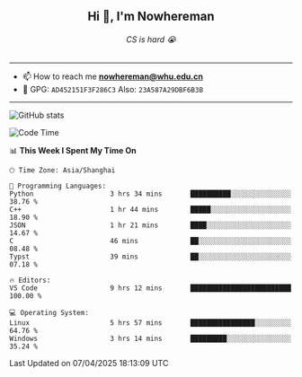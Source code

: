<h2 align="center">Hi 👋, I'm Nowhereman</h2>
<h6 align="center">CS is hard 😭</h6>

---
- 📫 How to reach me **nowhereman@whu.edu.cn**
- 🔑 GPG: `AD452151F3F286C3`  Also: `23A587A29DBF6B3B`

---
![GitHub stats](https://github-readme-stats.vercel.app/api?username=nowherechan&theme=transparent&rank_icon=github&include_all_commits=true&count_private=true)

<!--START_SECTION:waka-->
![Code Time](http://img.shields.io/badge/Code%20Time-797%20hrs%2052%20mins-blue)

📊 **This Week I Spent My Time On** 

```text
🕑︎ Time Zone: Asia/Shanghai

💬 Programming Languages: 
Python                   3 hrs 34 mins       ██████████░░░░░░░░░░░░░░░   38.76 % 
C++                      1 hr 44 mins        █████░░░░░░░░░░░░░░░░░░░░   18.90 % 
JSON                     1 hr 21 mins        ████░░░░░░░░░░░░░░░░░░░░░   14.67 % 
C                        46 mins             ██░░░░░░░░░░░░░░░░░░░░░░░   08.48 % 
Typst                    39 mins             ██░░░░░░░░░░░░░░░░░░░░░░░   07.18 % 

🔥 Editors: 
VS Code                  9 hrs 12 mins       █████████████████████████   100.00 % 

💻 Operating System: 
Linux                    5 hrs 57 mins       ████████████████░░░░░░░░░   64.76 % 
Windows                  3 hrs 14 mins       █████████░░░░░░░░░░░░░░░░   35.24 % 
```


 Last Updated on 07/04/2025 18:13:09 UTC
<!--END_SECTION:waka-->
